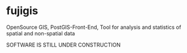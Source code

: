 # fujigis
OpenSource GIS, PostGIS-Front-End, Tool for analysis and statistics of spatial and non-spatial data

SOFTWARE IS STILL UNDER CONSTRUCTION
